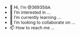 - 👋 Hi, I’m @36935ibk
- 👀 I’m interested in ...
- 🌱 I’m currently learning ...
- 💞️ I’m looking to collaborate on ...
- 📫 How to reach me ...

<!---
36935ibk/36935ibk is a ✨ special ✨ repository because its `README.md` (this file) appears on your GitHub profile.
You can click the Preview link to take a look at your changes.
--->
